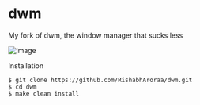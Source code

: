 # dwm
My fork of dwm, the window manager that sucks less

![image](https://i.imgur.com/SGADf6d.png)

Installation
```
$ git clone https://github.com/RishabhAroraa/dwm.git
$ cd dwm
$ make clean install
```
